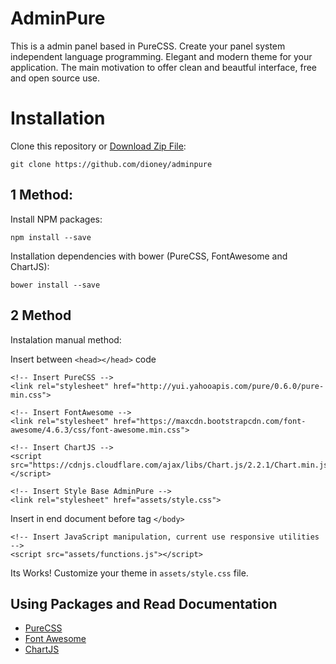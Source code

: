 # AdminPure

This is a admin panel based in PureCSS. Create your panel system independent language programming. Elegant and modern theme for your application. The main motivation to offer clean and beautful interface, free and open source use.

# Installation

Clone this repository or [Download Zip File](https://github.com/dioney/adminpure/archive/master.zip):

```
git clone https://github.com/dioney/adminpure
```

## 1 Method: 

Install NPM packages:
```
npm install --save
```
Installation dependencies with bower (PureCSS, FontAwesome and ChartJS):

```
bower install --save
```

## 2 Method

Instalation manual method:

Insert between `<head></head>` code

```
<!-- Insert PureCSS -->
<link rel="stylesheet" href="http://yui.yahooapis.com/pure/0.6.0/pure-min.css">

<!-- Insert FontAwesome -->
<link rel="stylesheet" href="https://maxcdn.bootstrapcdn.com/font-awesome/4.6.3/css/font-awesome.min.css">

<!-- Insert ChartJS -->
<script src="https://cdnjs.cloudflare.com/ajax/libs/Chart.js/2.2.1/Chart.min.js"></script>

<!-- Insert Style Base AdminPure -->
<link rel="stylesheet" href="assets/style.css">
```

Insert in end document before tag `</body>`
```
<!-- Insert JavaScript manipulation, current use responsive utilities -->
<script src="assets/functions.js"></script>
```

Its Works! Customize your theme in `assets/style.css` file.

## Using Packages and Read Documentation

- [PureCSS](http://purecss.io/)
- [Font Awesome](http://fontawesome.io/)
- [ChartJS](http://www.chartjs.org/)
